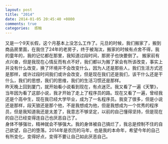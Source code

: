 ```yaml
---
layout: post
title: "2014"
date: 2014-01-05 20:45:40 +0800
comments: true
categories:  感触
---
```

又是一个9天长假，这个月基本上没怎么工作了。元旦的时候，我们搬家了，搬到商品房里面，在我住了24年的老房子，终于被淘汰，搬家的时候有点舍不得，我的童年的，我的记忆都在那里，我知道过段时间，那房子也快要倒了。 <!-- more --> 
搬家前有点兴奋，但是我现在心情反而有点不好，我们都以为搬了家会有所该改变，事实上并没有什么改变，换了环境并不会改变什么，因为人还是那些人，我们生活方式还是那样，或许过段时间我们或许会改变，但是现在我们还是我们，该干什么还是干什么，我们的思想，我们的思维，我们的生活习惯还是那样。  
昨天晚上回到厦门，就开始看小说看到现在，有点迷茫。我又看了一遍《天擎》，当年因为看了这部小说，我才开始了走上了程序员的路。现在又看了一遍，曾经我还是个高中生，现在我已经大学毕业，成为了一名程序员。我变了很多，但是小说还是那样，段天狼还是那个他，不是我想成为他，但是我想成为一个优秀的程序员，但是我知道我还是太差了，我意志不够坚定，以前的自己懂得坚持，但是现在的自己已经变得连自己也厌恶自己了。  
身体不够强壮，精神就会不够强大。我的身体被自己搞烂了，我总是控制不住的自己欲望，自己的堕落。2014年是农历的马年，也是我的本命年，希望今年的自己有所变化，变得好点，变得不要让自己如此厌恶自己。